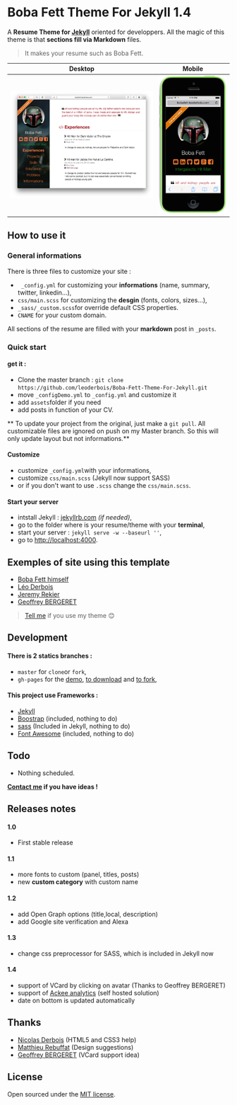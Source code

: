 Boba Fett Theme For Jekyll 1.4
==========================

A **Resume Theme for [Jekyll](http://jekyllrb.com)** oriented for developpers. All the magic of this theme is that **sections fill via Markdown** files. 

> It makes your resume such as Boba Fett.

Desktop | Mobile
-------|--------
![screen](docs/browser-demo.png)| ![screen](docs/mobile-demo.png)


## How to use it

### General informations

There is three files to customize your site : 

- ` _config.yml` for customizing your **informations** (name, summary, twitter, linkedin...),
- `css/main.scss` for customizing the **desgin** (fonts, colors, sizes...),
- `_sass/_custom.scss`for override default CSS properties.
- `CNAME` for your custom domain.

All sections of the resume are filled with your **markdown** post in `_posts`.
 
### Quick start

#### get it :

- Clone the master branch : `git clone https://github.com/leoderbois/Boba-Fett-Theme-For-Jekyll.git`
- move `_configDemo.yml` to `_config.yml` and customize it
- add `assets`folder if you need
- add posts in function of your CV.

** To update your project from the original, just make a `git pull`. All customizable files are ignored on push on my Master branch. So this will only update layout but not informations.**

#### Customize

- customize `_config.yml`with your informations,
- customize `css/main.scss` (Jekyll now support SASS)
- or if you don't want to use `.scss` change the `css/main.scss`.

#### Start your server

- intstall Jekyll : [jekyllrb.com](http://jekyllrb.com/) *(if needed)*,
- go to the folder where is your resume/theme with your **terminal**,
- start your server : `jekyll serve -w --baseurl ''`,
- go to [http://localhost:4000](http://localhost:4000).



## Exemples of site using this template

- [Boba Fett himself](http://bobafett.leoderbois.com)
- [Léo Derbois ](http://www.leoderbois.com)
- [Jeremy Rekier](http://www.jrekier-blog.net/site_CV/index.html)
- [Geoffrey BERGERET](http://www.gbergeret.org)

> [Tell me](mailto:contact@leoderbois.com) if you use my theme 😊 


## Development

#### There is 2 statics branches :

- `master` for `clone`or `fork`,
- `gh-pages` for the [demo](http://bobafett.leoderbois.com), [to download](https://github.com/leoderbois/Boba-Fett-Theme-For-Jekyll/archive/gh-pages.zip) and [to fork](https://github.com/leoderbois/Boba-Fett-Theme-For-Jekyll/fork),


#### This project use **Frameworks** : 

- [Jekyll](http://jekyllrb.com) 
- [Boostrap](http://getbootstrap.com) (included, nothing to do)
- [sass](http://sass-lang.com) (Included in Jekyll, nothing to do)
- [Font Awesome](http://fortawesome.github.io/Font-Awesome/) (included, nothing to do)

## Todo

- Nothing scheduled.

**[Contact me](mailto:contact@leoderbois.com) if you have ideas !**

## Releases notes


#### 1.0

- First stable release

#### 1.1

- more fonts to custom (panel, titles, posts)
- new **custom category** with custom name

#### 1.2

- add Open Graph options (title,local, description)
- add Google site verification and Alexa

#### 1.3

- change css preprocessor for SASS, which is included in Jekyll now

#### 1.4
- support of VCard by clicking on avatar (Thanks to Geoffrey BERGERET)
- support of [Ackee analytics](https://github.com/electerious/Ackee) (self hosted solution)
- date on bottom is updated automatically

## Thanks

- [Nicolas Derbois](http://www.derbois-nicolas.name) (HTML5 and CSS3 help)
- [Matthieu Rebuffat](http://art-of-kiko.fr) (Design suggestions)
- [Geoffrey BERGERET](http://www.gbergeret.org) (VCard support idea)

## License

Open sourced under the [MIT license](/LICENSE.md).


